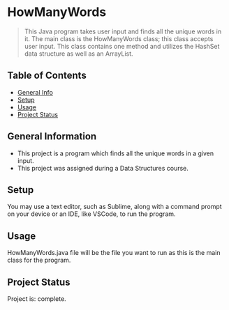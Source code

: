 # HowManyWords
> This Java program takes user input and finds all the unique words in it. The main class is the HowManyWords class; this class accepts user input. This class contains one method and utilizes the HashSet data structure as well as an ArrayList. 

## Table of Contents
* [General Info](#general-information)
* [Setup](#setup)
* [Usage](#usage)
* [Project Status](#project-status)


## General Information
- This project is a program which finds all the unique words in a given input.  
- This project was assigned during a Data Structures course.

## Setup
You may use a text editor, such as Sublime, along with a command prompt on your device or an IDE, like VSCode, to run the program.

## Usage
HowManyWords.java file will be the file you want to run as this is the main class for the program. 

## Project Status
Project is: complete.
